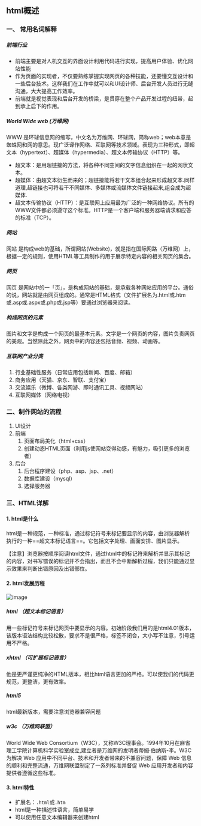## html概述

### 一、 常用名词解释
##### 前端行业
- 前端主要是对人机交互的界面设计利用代码进行实现，提高用户体验、优化网站性能
- 作为页面的实现者，不仅要熟练掌握实现网页的各种技能，还要懂交互设计和一些后台技术。这样我们在工作中就可以和UI设计师、后台开发人员进行无缝沟通，大大提高工作效率。
- 前端就是视觉表现和后台开发的桥梁，是贯穿在整个产品开发过程的纽带，起到承上启下的作用。

##### World Wide web (万维网)

WWW 是环球信息网的缩写，中文名为万维网、环球网，简称web；web本意是蜘蛛网和网的意思。现广泛译作网络、互联网等技术领域。表现为三种形式，即超文本（hypertext）、超媒体（hypermedia）、超文本传输协议（HTTP）等。
- 超文本：是用超链接的方法，将各种不同空间的文字信息组织在一起的网状文本。
- 超媒体：由超文本衍生而来的；超链接能将若干文本组合起来形成超文本.同样道理,超链接也可将若干不同媒体、多媒体或流媒体文件链接起来,组合成为超媒体.
- 超文本传输协议（HTTP）：是互联网上应用最为广泛的一种网络协议。所有的WWW文件都必须遵守这个标准。HTTP是一个客户端和服务器端请求和应答的标准（TCP）。

##### 网站

网站 是构成web的基础，所谓网站(Website)，就是指在国际网路（万维网）上，根据一定的规则，使用HTML等工具制作的用于展示特定内容的相关网页的集合。


##### 网页
网页 是网站中的一「页」，是构成网站的基础，是承载各种网站应用的平台。通俗的说，网站就是由网页组成的。通常是HTML格式（文件扩展名为.html或.htm或.asp或.aspx或.php或.jsp等）要通过浏览器来阅读。

##### 构成网页的元素

图片和文字是构成一个网页的最基本元素。文字是一个网页的内容，图片负责网页的美观。当然除此之外，网页中的内容还包括音频、视频、动画等。

##### 互联网产业分类
1. 行业基础性服务（日常应用包括新闻、百度、邮箱）
2. 商务应用（天猫、京东、智联、支付宝）
3. 交流娱乐（微博、各类网游、即时通讯工具、视频网站）
4. 互联网媒体（网络电视）


### 二、制作网站的流程
1. UI设计
2. 前端
    1. 页面布局美化（html+css）
    2. 创建动态HTML页面（利用js使网站变得动感，有魅力，吸引更多的浏览者）
3. 后台
    1. 后台程序建设（php、asp、jsp、.net）
    2. 数据库建设（mysql）
    3. 选择服务器   


### 三、HTML详解
#### 1. html是什么
html是一种规范，一种标准，通过标记符号来标记要显示的内容，由浏览器解析执行的一种==超文本标记语言==。它包括文字处理、画面安排、图片显示。

【注意】浏览器按顺序阅读html文件，通过html中的标记符来解析并显示其标记的内容，对书写错误的标记并不会指出，而且不会中断解析过程，我们只能通过显示效果来判断出错原因及出错部位。
#### 2. html发展历程
![image](http://note.youdao.com/yws/api/personal/file/FD29CB28897F4EC898E6185D1212451B?method=download&shareKey=ccbaec1d47a306ba277ce59d759ad73b)
##### html  （超文本标记语言）
用一些标记符号来标记网页中要显示的内容。初始阶段我们用的是html4.01版本，该版本语法结构比较松散，要求不是很严格，标签不闭合，大小写不注意，引号运用不严格。

##### xhtml  （可扩展标记语言）
他是更严谨更纯净的HTML版本，相比html语言更加的严格。可以使我们的代码更规范，更整洁，更有效率。

##### html5
html最新版本，需要注意浏览器兼容问题

##### w3c  （万维网联盟）
World Wide Web Consortium（W3C），又称W3C理事会。1994年10月在麻省理工学院计算机科学实验室成立,建立者是万维网的发明者蒂姆·伯纳斯-李。W3C为解决 Web 应用中不同平台、技术和开发者带来的不兼容问题，保障 Web 信息的顺利和完整流通，万维网联盟制定了一系列标准并督促 Web 应用开发者和内容提供者遵循这些标准。

#### 3. html特性
- 扩展名：`.html`或`.htm`
- html是一种描述性语言，简单易学
- 可以使用任意文本编辑器来创建html
